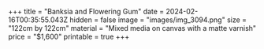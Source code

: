 +++
title = "Banksia and Flowering Gum"
date = 2024-02-16T00:35:55.043Z
hidden = false
image = "images/img_3094.png"
size = "122cm by 122cm"
material = "Mixed media on canvas with a matte varnish"
price = "$1,600"
printable = true
+++
